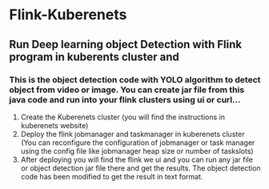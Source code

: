 # Flink-Kuberenets
## Run Deep learning object Detection with Flink program in kuberents cluster and 
### This is the object detection code with YOLO algorithm to detect object from video or image. You can create jar file from this java code and run into your flink clusters using ui or curl...


1. Create the Kuberenets cluster (you will find the instructions in kuberenets website)
1. Deploy the flink jobmanager and taskmanager in kuberenets cluster (You can reconfigure the configuration of jobmanager or task manager using the config file like jobmanager heap size or number of taskslots)
1. After deploying you will find the flink we ui and you can run any jar file or object detection jar file there and get the results. The object detection code has been modified to get the result in text format. 
